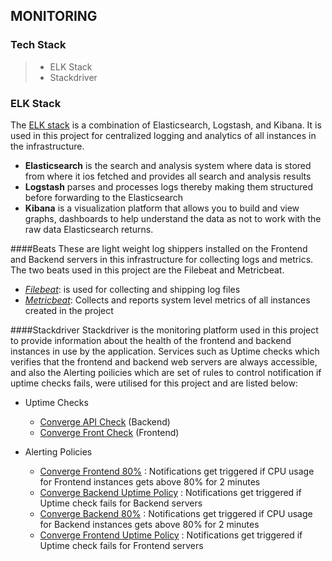 ## MONITORING

### Tech Stack
>- ELK Stack
>- Stackdriver

### ELK Stack
The [ELK stack](https://www.elastic.co/guide/en/elastic-stack/6.3/installing-elastic-stack.html) is a combination of Elasticsearch, Logstash, and Kibana. It is used in this project for centralized logging and analytics of all instances in the infrastructure.

- **Elasticsearch** is the search and analysis system where data is stored from where it ios fetched and provides all search and analysis results
- **Logstash** parses and processes logs thereby making them structured before forwarding to the Elasticsearch
- **Kibana** is a visualization platform that allows you to build and view graphs, dashboards to help understand the data as not to work with the raw data Elasticsearch returns.

####Beats
These are light weight log shippers installed on the Frontend and Backend servers in this infrastructure for collecting logs and metrics. The two beats used in this project are the Filebeat and Metricbeat.
- *[Filebeat](https://www.elastic.co/guide/en/beats/filebeat/6.3/filebeat-getting-started.html)*: is used for collecting and shipping log files
- *[Metricbeat](https://www.elastic.co/guide/en/beats/metricbeat/6.3/metricbeat-getting-started.html)*: Collects and reports system level metrics of all instances created in the project

####Stackdriver
Stackdriver is the monitoring platform used in this project to provide information about the health of the frontend and backend instances in use by the application.
Services such as Uptime checks which verifies that the frontend and backend web servers are always accessible, and also the Alerting poilicies which are set of rules to control notification if uptime checks fails, were utilised for this project and are listed below:
- Uptime Checks
	- [Converge API Check](https://app.google.stackdriver.com/uptime/ce28c59ef8e1eb587f39525ce8721209?project=learning-map-app) (Backend)
	- [Converge Front Check](https://app.google.stackdriver.com/uptime/d1465fc3d44a9f062ee916ed1d7d7b88?project=learning-map-app) (Frontend)

- Alerting Policies
	- [Converge Frontend 80%](https://app.google.stackdriver.com/policy-advanced/9430850246973661579?project=learning-map-app) : Notifications get triggered if CPU usage for Frontend instances gets above 80% for 2 minutes
	- [Converge Backend Uptime Policy](https://app.google.stackdriver.com/policy-advanced/15157648660711930315?project=learning-map-app) : Notifications get triggered if Uptime check fails for Backend servers
	- [Converge Backend 80%](https://app.google.stackdriver.com/policy-advanced/14817378124970581038?project=learning-map-app) : Notifications get triggered if CPU usage for Backend instances gets above 80% for 2 minutes
	- [Converge Frontend Uptime Policy](https://app.google.stackdriver.com/policy-advanced/10733518375699880190?project=learning-map-app) : Notifications get triggered if Uptime check fails for Frontend servers